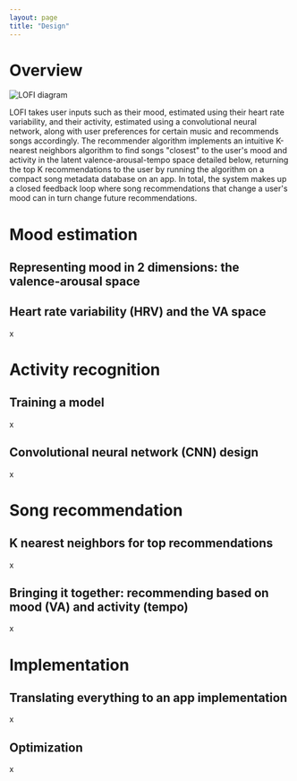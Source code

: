 ```yaml
---
layout: page
title: "Design"
---
```


# Overview

![LOFI diagram]("https://m202a-winter19-lofi.github.io/assets/images/lofi-diag.png")

LOFI takes user inputs such as their mood, estimated using their heart rate variability, and their activity, estimated using a convolutional neural network, along with user preferences for certain music and recommends songs accordingly. The recommender algorithm implements an intuitive K-nearest neighbors algorithm to find songs "closest" to the user's mood and activity in the latent valence-arousal-tempo space detailed below, returning the top K recommendations to the user by running the algorithm on a compact song metadata database on an app. In total, the system makes up a closed feedback loop where song recommendations that change a user's mood can in turn change future recommendations.



# Mood estimation

## Representing mood in 2 dimensions: the valence-arousal space



## Heart rate variability (HRV) and the VA space 

x



# Activity recognition

## Training a model 

x

## Convolutional neural network (CNN) design

x



# Song recommendation

## K nearest neighbors for top recommendations 

x

## Bringing it together: recommending based on mood (VA) and activity (tempo)

x



# Implementation

## Translating everything to an app implementation 

x

## Optimization 

x
